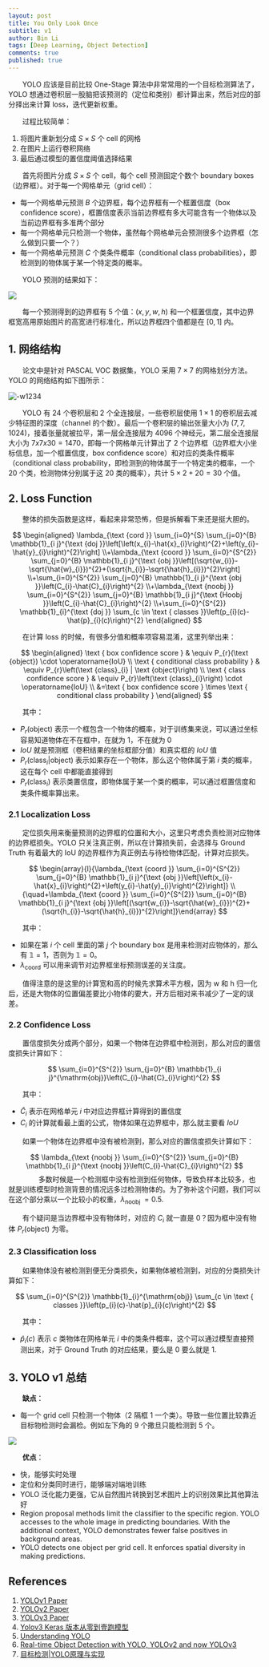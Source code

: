 ```yaml
---
layout: post
title: You Only Look Once
subtitle: v1
author: Bin Li
tags: [Deep Learning, Object Detection]
comments: true
published: true
---
```


　　YOLO 应该是目前比较 One-Stage 算法中非常常用的一个目标检测算法了，YOLO 想通过卷积层一股脑把该预测的（定位和类别）都计算出来，然后对应的部分择出来计算 loss，迭代更新权重。

　　过程比较简单：
1. 将图片重新划分成 $S \times S$ 个 cell 的网格
2. 在图片上运行卷积网络
3. 最后通过模型的置信度阈值选择结果

　　首先将图片分成 $S\times S$ 个 cell，每个 cell 预测固定个数个 boundary boxes（边界框）。对于每一个网格单元（grid cell）：

* 每一个网格单元预测 $B$ 个边界框，每个边界框有一个框置信度（box confidence score），框置信度表示当前边界框有多大可能含有一个物体以及当前边界框有多准两个部分
* 每一个网格单元只检测一个物体，虽然每个网格单元会预测很多个边界框（怎么做到只要一个？）
* 每一个网格单元预测 $C$ 个类条件概率（conditional class probabilities），即检测到的物体属于某一个特定类的概率。


　　YOLO 预测的结果如下：

![](/img/media/15734642555639.jpg)

　　每一个预测得到的边界框有 5 个值：$(x, y, w, h)$ 和一个框置信度，其中边界框宽高用原始图片的高宽进行标准化，所以边界框四个值都是在 $[0, 1]$ 内。

## 1. 网络结构
　　论文中是针对 PASCAL VOC 数据集，YOLO 采用 $7 \times 7$ 的网格划分方法。YOLO 的网络结构如下图所示：

![-w1234](/img/media/15711246361131.jpg)

　　YOLO 有 24 个卷积层和 2 个全连接层，一些卷积层使用 $1\times 1$ 的卷积层去减少特征图的深度（channel 的个数）。最后一个卷积层的输出张量大小为 $(7, 7, 1024)$，接着张量就被拉平，第一层全连接层为 4096 个神经元，第二层全连接层大小为 $7 x 7 x 30 =1470$，即每一个网格单元计算出了 2 个边界框（边界框大小坐标信息，加一个框置信度，box confidence score）和对应的类条件概率（conditional class probability，即检测到的物体属于一个特定类的概率，一个 20 个类，检测物体分别属于这 20 类的概率），共计 $5\times2 +20=30$ 个值。

## 2. Loss Function
　　整体的损失函数是这样，看起来非常恐怖，但是拆解看下来还是挺大胆的。

$$
\begin{aligned} \lambda_{\text {cord }} \sum_{i=0}^{S} \sum_{j=0}^{B} \mathbb{1}_{i j}^{\text {doj }}\left[\left(x_{i}-\hat{x}_{i}\right)^{2}+\left(y_{i}-\hat{y}_{i}\right)^{2}\right] \\+\lambda_{\text {coord }} \sum_{i=0}^{S^{2}} \sum_{j=0}^{B} \mathbb{1}_{i j}^{\text {obj }}\left[(\sqrt{w_{i}}-\sqrt{\hat{w}_{i}})^{2}+(\sqrt{h_{i}}-\sqrt{\hat{h}_{i}})^{2}\right] \\+\sum_{i=0}^{S^{2}} \sum_{j=0}^{B} \mathbb{1}_{i j}^{\text {obj }}\left(C_{i}-\hat{C}_{i}\right)^{2} \\+\lambda_{\text {noobj }} \sum_{i=0}^{S^{2}} \sum_{j=0}^{B} \mathbb{1}_{i j}^{\text {Hoobj }}\left(C_{i}-\hat{C}_{i}\right)^{2} \\+\sum_{i=0}^{S^{2}} \mathbb{1}_{i}^{\text {doj }} \sum_{c \in \text { classes }}\left(p_{i}(c)-\hat{p}_{i}(c)\right)^{2} \end{aligned}
$$

　　在计算 loss 的时候，有很多分值和概率项容易混淆，这里列举出来：

$$
\begin{aligned} \text { box confidence score } & \equiv P_{r}(\text {object}) \cdot \operatorname{IoU} \\ \text { conditional class probability } & \equiv P_{r}\left(\text {class}_{i} | \text {object}\right) \\ \text { class confidence score } & \equiv P_{r}\left(\text {class}_{i}\right) \cdot \operatorname{IoU} \\ &=\text { box confidence score } \times \text { conditional class probability } \end{aligned}
$$

　　其中：
* $P_{r}(\text {object})$ 表示一个框包含一个物体的概率，对于训练集来说，可以通过坐标容易知道物体在不在框中，在就为 1，不在就为 0
* $IoU$ 就是预测框（卷积结果的坐标框部分值）和真实框的 $IoU$ 值
* $P_{r}\left(\text {class}_{i} | \text {object}\right)$ 表示如果存在一个物体，那么这个物体属于第 $i$ 类的概率，这在每个 cell 中都能直接得到
* $P_{r}\left(\text {class}_{i}\right)$ 表示类置信度，即物体属于某一个类的概率，可以通过框置信度和类条件概率算出来。

### 2.1 Localization Loss 
　　定位损失用来衡量预测的边界框的位置和大小，这里只考虑负责检测对应物体的边界框损失。YOLO 只关注真正例，所以在计算损失前，会选择与 Ground Truth 有着最大的 IoU 的边界框作为真正例去与待检物体匹配，计算对应损失。

$$
\begin{array}{l}{\lambda_{\text {coord }} \sum_{i=0}^{S^{2}} \sum_{j=0}^{B} \mathbb{1}_{i j}^{\text {obj }}\left[\left(x_{i}-\hat{x}_{i}\right)^{2}+\left(y_{i}-\hat{y}_{i}\right)^{2}\right]} \\ {\quad+\lambda_{\text {coord }} \sum_{i=0}^{S^{2}} \sum_{j=0}^{B} \mathbb{1}_{i j}^{\text {obj }}\left[(\sqrt{w_{i}}-\sqrt{\hat{w}_{i}})^{2}+(\sqrt{h_{i}}-\sqrt{\hat{h}_{i}})^{2}\right]}\end{array}
$$

　　其中：
* 如果在第 $i$ 个 cell 里面的第 $j$ 个 boundary box 是用来检测对应物体的，那么有 $\mathbb{1} = 1$，否则为 $\mathbb{1} = 0$。
* $\lambda_{\text {coord}}$ 可以用来调节对边界框坐标预测误差的关注度。

　　值得注意的是这里的计算宽和高的时候先求算术平方根，因为 w 和 h 归一化后，还是大物体的位置偏差要比小物体的要大，开方后相对来书减少了一定的误差。

### 2.2 Confidence Loss

　　置信度损失分成两个部分，如果一个物体在边界框中检测到，那么对应的置信度损失计算如下：

$$
\sum_{i=0}^{S^{2}} \sum_{j=0}^{B} \mathbb{1}_{i j}^{\mathrm{obj}}\left(C_{i}-\hat{C}_{i}\right)^{2}
$$

　　其中：
* $\hat{C}_i$ 表示在网格单元 $i$ 中对应边界框计算得到的置信度
* $C_i$ 的计算就看最上面的公式，物体如果在边界框中，那么就主要看 $IoU$

　　如果一个物体在边界框中没有被检测到，那么对应的置信度损失计算如下：

$$
\lambda_{\text {noobj }} \sum_{i=0}^{S^{2}} \sum_{j=0}^{B} \mathbb{1}_{i j}^{\text {noobj }}\left(C_{i}-\hat{C}_{i}\right)^{2}
$$
　　
　　多数时候是一个检测框中没有检测到任何物体，导致负样本比较多，也就是训练模型时检测背景的情况远多过检测物体的。为了弥补这个问题，我们可以在这个部分乘以一个比较小的权重，$\lambda_{\text {noobj }}=0.5$.

　　有个疑问是当边界框中没有物体时，对应的 $C_i$ 就一直是 0？因为框中没有物体 $P_{r}(\text {object})$ 为零。

### 2.3 Classification loss
　　如果物体没有被检测到便无分类损失，如果物体被检测到，对应的分类损失计算如下：

$$
\sum_{i=0}^{S^{2}} \mathbb{1}_{i}^{\mathrm{obj}} \sum_{c \in \text { classes }}\left(p_{i}(c)-\hat{p}_{i}(c)\right)^{2}
$$

　　其中：
* $\hat{p}_i(c)$ 表示 $c$ 类物体在网格单元 $i$ 中的类条件概率，这个可以通过模型直接预测出来，对于 Ground Truth 的对应结果，要么是 0 要么就是 1.


## 3. YOLO v1 总结
　　**缺点**：
* 每一个 grid cell 只检测一个物体（2 隔框 1 一个类）。导致一些位置比较靠近目标物检测时会漏检。例如左下角的 9 个撒旦只能检测到 5 个。

![](/img/media/15734640117638.jpg)

　　**优点**：
* 快，能够实时处理
* 定位和分类同时进行，能够端对端地训练
* YOLO 泛化能力更强，它从自然图片转换到艺术图片上的识别效果比其他算法好
* Region proposal methods limit the classifier to the specific region. YOLO accesses to the whole image in predicting boundaries. With the additional context, YOLO demonstrates fewer false positives in background areas.
* YOLO detects one object per grid cell. It enforces spatial diversity in making predictions.

## References
1. [YOLOv1 Paper](/assets/YOLOv1.pdf)
2. [YOLOv2 Paper](/assets/YOLOv2.pdf)
3. [YOLOv3 Paper](/assets/YOLOv3.pdf)
4. [Yolov3 Keras 版本从零到壹跑模型](https://blog.csdn.net/qq_39622065/article/details/86174142)
5. [Understanding YOLO](https://hackernoon.com/understanding-yolo-f5a74bbc7967)
6. [Real-time Object Detection with YOLO, YOLOv2 and now YOLOv3](https://medium.com/@jonathan_hui/real-time-object-detection-with-yolo-yolov2-28b1b93e2088)
7. [目标检测|YOLO原理与实现](https://zhuanlan.zhihu.com/p/32525231)